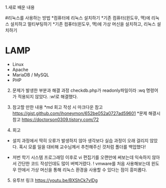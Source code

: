 1.새로 배운 내용

#리눅스를 사용하는 방법
*컴퓨터에 리눅스 설치하기
*기존 컴퓨터(윈도우, 맥)에 리눅스 설치하고 멀티부팅하기
*기존 컴퓨터(윈도우, 맥)에 가상 머신을 설치하고, 리눅스 설치하기

# LAMP
* Linux
* Apache
* MariaDB / MySQL
* PHP

2. 문제가 발생한 부분과 해결 과정
checkdb.php가 readonly파일이라 :wq 명령어가 적용되지 않았다.
:w!로 해결했다.

3. 참고할 만한 내용
*md 회고 작성 시 마크다운 참고
https://gist.github.com/ihoneymon/652be052a0727ad59601
*문제 해결시 참고
https://doctorson0309.tistory.com/72

4. 회고
+ 설치 과정에서 딱히 오류가 발생하지 않아 생각보다 실습 과정이 오래 걸리지 않았다.
혹시 모를 일을 대비해 교수님께서 추천해주신 것처럼 폴더를 백업했다!
- 저번 학기 시스템 프로그래밍 이후로 vi 편집기를 오랜만에 써보는데 익숙하지 않아서 간단한 코드 작성인데도 많이 버벅거렸다.
! vmware를 처음 사용해보는데 윈도우 안에서 가상 머신을 통해 리눅스 환경을 사용할 수 있다는 점이 흥미롭다.


5. 유투브 링크 
https://youtu.be/BXShCk7vlDg
